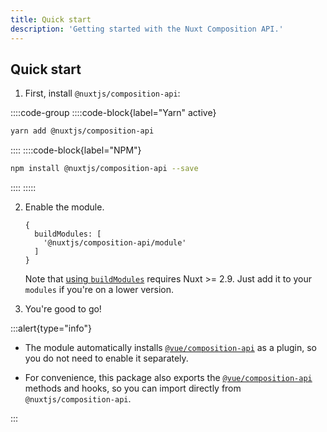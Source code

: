 ```yaml
---
title: Quick start
description: 'Getting started with the Nuxt Composition API.'
---
```


## Quick start

1. First, install `@nuxtjs/composition-api`:

::::code-group
::::code-block{label="Yarn" active}

```bash
yarn add @nuxtjs/composition-api
```

::::
::::code-block{label="NPM"}

```bash
npm install @nuxtjs/composition-api --save
```

::::
:::::

2. Enable the module.

   ```js[nuxt.config.js]
   {
     buildModules: [
       '@nuxtjs/composition-api/module'
     ]
   }
   ```

   Note that [using `buildModules`](https://nuxtjs.org/api/configuration-modules#-code-buildmodules-code-) requires Nuxt >= 2.9. Just add it to your `modules` if you're on a lower version.

3. You're good to go!

:::alert{type="info"}

- The module automatically installs [`@vue/composition-api`](https://github.com/vuejs/composition-api) as a plugin, so you do not need to enable it separately.

- For convenience, this package also exports the [`@vue/composition-api`](https://github.com/vuejs/composition-api) methods and hooks, so you can import directly from `@nuxtjs/composition-api`.

:::
